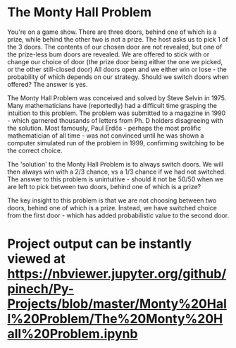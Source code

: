 # The Monty Hall Problem


You're on a game show. There are three doors, behind one of which is a prize, while behind the other two is not a prize.
The host asks us to pick 1 of the 3 doors. The contents of our chosen door are not revealed, but one of the prize-less bum doors are revealed.
We are offered to stick with or change our choice of door (the prize door being either the one we picked, or the other still-closed door)
All doors open and we either win or lose - the probability of which depends on our strategy.
Should we switch doors when offered? The answer is yes. 

The Monty Hall Problem was conceived and solved by Steve Selvin in 1975.
Many mathematicians have (reportedly) had a difficult time grasping the intuition to this problem.
The problem was submitted to a magazine in 1990 - which garnered thousands of letters from Ph. D holders disagreeing with the solution.
Most famously, Paul Erdős - perhaps the most prolific mathematician of all time - was not convinced until he was shown a computer simulated run of the problem in 1999, confirming switching to be the correct choice.

The 'solution' to the Monty Hall Problem is to always switch doors. We will then always win with a 2/3 chance, vs a 1/3 chance if we had not switched. 
The answer to this problem is unintuitive - should it not be 50/50 when we are left to pick between two doors, behind one of which is a prize?

The key insight to this problem is that we are not choosing between two doors, behind one of which is a prize. 
Instead, we have switched choice from the first door - which has added probabilistic value to the second door. 


# Project output can be instantly viewed at https://nbviewer.jupyter.org/github/pinech/Py-Projects/blob/master/Monty%20Hall%20Problem/The%20Monty%20Hall%20Problem.ipynb


